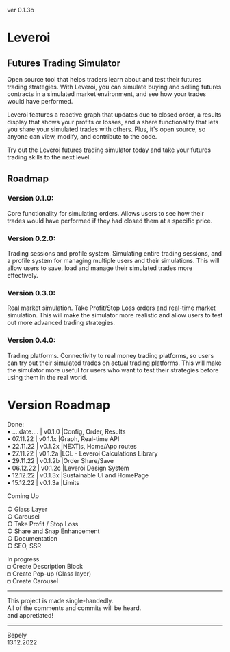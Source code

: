 ver 0.1.3b
# Leveroi  
## Futures Trading Simulator

Open source tool that helps traders learn about and test their futures trading strategies. With Leveroi, you can simulate buying and selling futures contracts in a simulated market environment, and see how your trades would have performed.  

Leveroi features a reactive graph that updates due to closed order, a results display that shows your profits or losses, and a share functionality that lets you share your simulated trades with others. Plus, it's open source, so anyone can view, modify, and contribute to the code.  

Try out the Leveroi futures trading simulator today and take your futures trading skills to the next level.   
  

## Roadmap 
### Version 0.1.0: 
Core functionality for simulating orders. Allows users to see how their trades would have performed if they had closed them at a specific price.  
### Version 0.2.0: 
Trading sessions and profile system. Simulating entire trading sessions, and a profile system for managing multiple users and their simulations. This will allow users to save, load and manage their simulated trades more effectively.  
### Version 0.3.0: 
Real market simulation. Take Profit/Stop Loss orders and real-time market simulation. This will make the simulator more realistic and allow users to test out more advanced trading strategies.  
### Version 0.4.0:
Trading platforms. Connectivity to real money trading platforms, so users can try out their simulated trades on actual trading platforms. This will make the simulator more useful for users who want to test their strategies before using them in the real world.  

# Version Roadmap
Done:    
• ....date.... | v0.1.0 |Config, Order, Results  
• 07.11.22 | v0.1.1x |Graph, Real-time API            
• 22.11.22 | v0.1.2x |NEXTjs, Home/App routes                  
• 27.11.22 | v0.1.2a |LCL - Leveroi Calculations Library       
• 29.11.22 | v0.1.2b |Order Share/Save                        
• 06.12.22 | v0.1.2c |Leveroi Design System       
• 12.12.22 | v0.1.3x |Sustainable UI and HomePage      
• 15.12.22 | v0.1.3a |Limits 

Coming Up   
                                   
○ Glass Layer            
○ Carousel   
○ Take Profit / Stop Loss                         
○ Share and Snap Enhancement    
○ Documentation     
○ SEO, SSR   

In progress  
◘ Create Description Block   
◘ Create Pop-up (Glass layer)    
◘ Create Carousel     


____________________________________________  
This project is made single-handedly.  
All of the comments and commits will be heard.  
and appretiated!  
____________________________________________  
   
Bepely  
13.12.2022  

